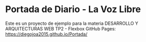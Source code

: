 # Portada de Diario - La Voz Libre
Este es un proyecto de ejemplo para la materia DESARROLLO Y ARQUITECTURAS WEB
TP2 - Flexbox
GitHub Pages: https://diegojoa2015.github.io/Portada/
